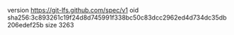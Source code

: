 version https://git-lfs.github.com/spec/v1
oid sha256:3c893261c19f24d8d745991f338bc50c83dcc2962ed4d734dc35db206edef25b
size 3263
